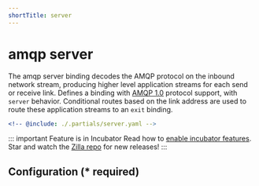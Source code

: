```yaml
---
shortTitle: server
---
```


# amqp server

The amqp server binding decodes the AMQP protocol on the inbound network stream, producing higher level application streams for each send or receive link. Defines a binding with [AMQP 1.0](https://docs.oasis-open.org/amqp/core/v1.0/os/amqp-core-overview-v1.0-os.html) protocol support, with `server` behavior. Conditional routes based on the link address are used to route these application streams to an `exit` binding.

```yaml {3}
<!-- @include: ./.partials/server.yaml -->
```

::: important Feature is in Incubator
Read how to [enable incubator features](/deployment/configure-zilla/incubator-features/README.md). Star and watch the [Zilla repo](https://github.com/aklivity/zilla/releases) for new releases!
:::

## Configuration (\* required)

<!-- @include: ./.partials/routes.md -->
<!-- @include: ../.partials/exit.md -->
<!-- @include: ../.partials/telemetry.md -->
